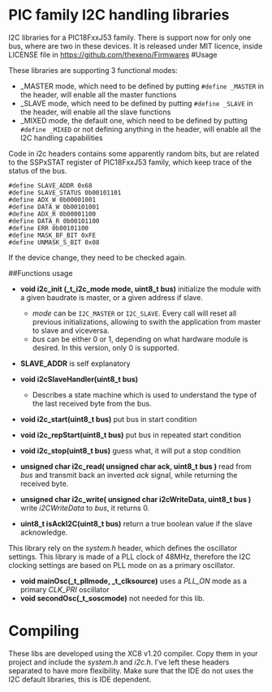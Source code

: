 # PIC family I2C handling libraries

I2C libraries for a PIC18FxxJ53 family. There is support now for only one bus, where are two in these devices. 
It is released under MIT licence, inside LICENSE file in https://github.com/thexeno/Firmwares
#Usage

These libraries are supporting 3 functional modes:
- _MASTER mode, which need to be defined by putting ```#define _MASTER``` in the header, will enable all the master functions
- _SLAVE mode, which need to be defined by putting ```#define _SLAVE``` in the header, will enable all the slave functions
- _MIXED mode, the default one, which need to be defined by putting ```#define _MIXED``` or not defining anything in the header, will enable all the I2C handling capabilities

Code in i2c headers contains some apparently random bits, but are related to the SSPxSTAT register of PIC18FxxJ53 family, which keep trace of the status of the bus.

```
#define SLAVE_ADDR 0x68
#define SLAVE_STATUS 0b00101101
#define ADX_W 0b00001001
#define DATA_W 0b00101001
#define ADX_R 0b00001100
#define DATA_R 0b00101100
#define ERR 0b00101100
#define MASK_BF_BIT 0xFE
#define UNMASK_S_BIT 0x08
```

If the device change, they need to be checked again.

##Functions usage

- **void i2c_init (_t_i2c_mode mode, uint8_t bus)** initialize the module with a given baudrate is master, or a given address if slave.

  - *mode* can be ```I2C_MASTER``` or ```I2C_SLAVE```. Every call will reset all previous initializations, allowing to swith the application from master to slave and viceversa.
  - *bus* can be either 0 or 1, depending on what hardware module is desired. In this version, only 0 is supported.

- **SLAVE_ADDR** is self explanatory

- **void i2cSlaveHandler(uint8_t bus)**
  - Describes a state machine which is used to understand the type of the last received byte from the bus.

- **void i2c_start(uint8_t bus)** put bus in start condition
- **void i2c_repStart(uint8_t bus)** put bus in repeated start condition
- **void i2c_stop(uint8_t bus)** guess what, it will put a stop condition
- **unsigned char i2c_read( unsigned char ack, uint8_t bus )** read from *bus* and transmit back an inverted *ack* signal, while returning the received byte.
- **unsigned char i2c_write( unsigned char i2cWriteData, uint8_t bus )** write *i2CWriteData* to *bus*, it returns 0.
- **uint8_t isAckI2C(uint8_t bus)** return a true boolean value if the slave acknowledge.

This library rely on the *system.h* header, which defines the oscillator settings. This library is made of a PLL clock of 48MHz, therefore the I2C clocking settings are based on PLL mode on as a primary oscillator.

- **void mainOsc(_t_pllmode, _t_clksource)** uses a *PLL_ON* mode as a primary *CLK_PRI* oscillator
- **void secondOsc(_t_soscmode)** not needed for this lib.

# Compiling

These libs are developed using the XC8 v1.20 compiler. Copy them in your project and include the *system.h* and *i2c.h*. I've left these headers
separated to have more flexibility. Make sure that the IDE do not uses the I2C default libraries, this is IDE dependent.
